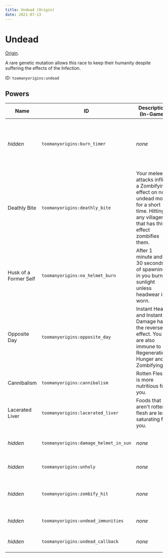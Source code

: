 ```yaml
---
title: Undead (Origin)
date: 2021-07-13
---
```

# Undead

[Origin](../origins.md).

A rare genetic mutation allows this race to keep their humanity despite suffering the effects of the Infection.

ID: `toomanyorigins:undead`

## Powers

Name | ID | Description (In-Game) | Description (Detailed)
-----|----|-----------------------|------------------------
*hidden* | `toomanyorigins:burn_timer` | *none* | When choosing this origin or respawning, you gain an ability cooldown that functions as a timer. When this timer is recharged it allows `toomanyorigins:no_helmet_burn` to activate as long as that ability's other conditions are met.
Deathly Bite | `toomanyorigins:deathly_bite` | Your melee attacks inflict a Zombifying effect on non undead mobs for a short time. Hitting any villager that has this effect zombifies them. | Your melee attacks inflict the [Zombifying]() effect on non Undead entities for 4.5 seconds.
Husk of a Former Self | `toomanyorigins:no_helmet_burn` | After 1 minute and 30 seconds of spawning in you burn in sunlight unless headwear is worn. | After `toomanyorigins:burn_timer` has ended its cooldown you start to burn in sunlight unless you wear something in your head slot that isn't part of the `toomanyorigins:ignore_head_slot` tag or use fire resistance.
Opposite Day | `toomanyorigins:opposite_day` | Instant Health and Instant Damage have the reverse effect. You are also immune to Regeneration, Hunger and Zombifying. | Sets your entity group to `player undead` swapping the effects of Instant Health and Instant Damage and making you take 60% of any extra damage from the Smite enchantment.
Cannibalism | `toomanyorigins:cannibalism` | Rotten Flesh is more nutritious for you. | Consuming Rotten Flesh gives you 4.5 more Hunger shanks and 10 more saturation.
Lacerated Liver | `toomanyorigins:lacerated_liver` | Foods that aren't rotten flesh are less saturating for you. | Foods that aren't rotten flesh are 50% as effective saturation-wise.
*hidden* | `toomanyorigins:damage_helmet_in_sun` | *none* | Whilst wearing a helmet and exposed to sunlight, your helmet loses 1 durability every 9 seconds.
*hidden* | `toomanyorigins:unholy` | *none* | You take `2.5 * level` extra damage from the Smite enchantment.
*hidden* | `toomanyorigins:zombify_hit` | *none* | If you hit a Villager with a melee attack while they are under the effect of the Zombifying status effect they will convert into a Zombie Villager.
*hidden* | `toomanyorigins:undead_immunities` | *none* | You are not effected by regeneration, hunger and zombifying effects.
*hidden* | `toomanyorigins:undead_callback` | *none* | Handles `toomanyorigins:burn_timer` upon respawning into the world.